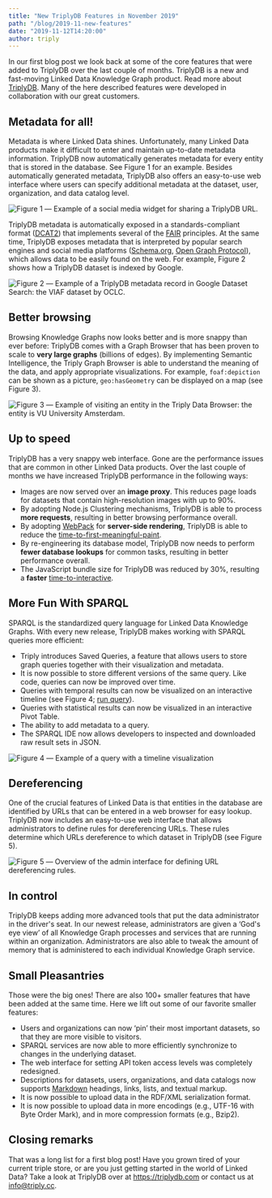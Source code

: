 ```yaml
---
title: "New TriplyDB Features in November 2019"
path: "/blog/2019-11-new-features"
date: "2019-11-12T14:20:00"
author: triply
---
```


In our first blog post we look back at some of the core features that were added to TriplyDB over the last couple of months.  TriplyDB is a new and fast-moving Linked Data Knowledge Graph product.  Read more about [TriplyDB](https://triply.cc/triplydb).  Many of the here described features were developed in collaboration with our great customers.

## Metadata for all!

Metadata is where Linked Data shines.  Unfortunately, many Linked Data products make it difficult to enter and maintain up-to-date metadata information.  TriplyDB now automatically generates metadata for every entity that is stored in the database.  See Figure 1 for an example.  Besides automatically generated metadata, TriplyDB also offers an easy-to-use web interface where users can specify additional metadata at the dataset, user, organization, and data catalog level.

![Figure 1 ― Example of a social media widget for sharing a TriplyDB URL.](social-share.png)

TriplyDB metadata is automatically exposed in a standards-compliant format ([DCAT2](https://www.w3.org/TR/vocab-dcat-2)) that implements several of the [FAIR](https://www.go-fair.org) principles.  At the same time, TriplyDB exposes metadata that is interpreted by popular search engines and social media platforms ([Schema.org](https://schema.org), [Open Graph Protocol](https://ogp.me)), which allows data to be easily found on the web.  For example, Figure 2 shows how a TriplyDB dataset is indexed by Google.

![Figure 2 ― Example of a TriplyDB metadata record in Google Dataset Search: the VIAF dataset by OCLC.](google-dataset-search.png)

## Better browsing

Browsing Knowledge Graphs now looks better and is more snappy than ever before: TriplyDB comes with a Graph Browser that has been proven to scale to **very large graphs** (billions of edges).  By implementing Semantic Intelligence, the Triply Graph Browser is able to understand the meaning of the data, and apply appropriate visualizations.  For example, `foaf:depiction` can be shown as a picture, `geo:hasGeometry` can be displayed on a map (see Figure 3).

![Figure 3 ― Example of visiting an entity in the Triply Data Browser: the entity is VU University Amsterdam.](graph-browser.png)

## Up to speed

TriplyDB has a very snappy web interface.  Gone are the performance issues that are common in other Linked Data products.  Over the last couple of months we have increased TriplyDB performance in the following ways:

  - Images are now served over an **image proxy**.  This reduces page loads for datasets that contain high-resolution images with up to 90%.
  - By adopting Node.js Clustering mechanisms, TriplyDB is able to process **more requests**, resulting in better browsing performance overall.
  - By adopting [WebPack](https://webpack.js.org/) for **server-side rendering**, TriplyDB is able to reduce the [time-to-first-meaningful-paint](https://developers.google.com/web/fundamentals/performance/user-centric-performance-metrics#first_meaningful_paint_and_hero_element_timing).
  - By re-engineering its database model, TriplyDB now needs to perform **fewer database lookups** for common tasks, resulting in better performance overall.
  - The JavaScript bundle size for TriplyDB was reduced by 30%, resulting a **faster** [time-to-interactive](https://developers.google.com/web/fundamentals/performance/user-centric-performance-metrics#time_to_interactive).

## More Fun With SPARQL

SPARQL is the standardized query language for Linked Data Knowledge Graphs.  With every new release, TriplyDB makes working with SPARQL queries more efficient:

  - Triply introduces Saved Queries, a feature that allows users to store graph queries together with their visualization and metadata.
  - It is now possible to store different versions of the same query.  Like code, queries can now be improved over time.
  - Queries with temporal results can now be visualized on an interactive timeline (see Figure 4; [run query](https://triplydb.com/DBpedia-association/-/queries/timeline-cars/)).
  - Queries with statistical results can now be visualized in an interactive Pivot Table.
  - The ability to add metadata to a query.
  - The SPARQL IDE now allows developers to inspected and downloaded raw result sets in JSON.

![Figure 4 ― Example of a query with a timeline visualization](timeline-visualization.png)

## Dereferencing

One of the crucial features of Linked Data is that entities in the database are identified by URLs that can be entered in a web browser for easy lookup.  TriplyDB now includes an easy-to-use web interface that allows administrators to define rules for dereferencing URLs.  These rules determine which URLs dereference to which dataset in TriplyDB (see Figure 5).

![Figure 5 ― Overview of the admin interface for defining URL dereferencing rules.](url-dereference-rules.png)

## In control

TriplyDB keeps adding more advanced tools that put the data administrator in the driver's seat.  In our newest release, administrators are given a ‘God's eye view’ of all Knowledge Graph processes and services that are running within an organization.  Administrators are also able to tweak the amount of memory that is administered to each individual Knowledge Graph service.

## Small Pleasantries

Those were the big ones!  There are also 100+ smaller features that have been added at the same time.  Here we lift out some of our favorite smaller features:

  - Users and organizations can now ‘pin’ their most important datasets, so that they are more visible to visitors.
  - SPARQL services are now able to more efficiently synchronize to changes in the underlying dataset.
  - The web interface for setting API token access levels was completely redesigned.
  - Descriptions for datasets, users, organizations, and data catalogs now supports [Markdown](https://github.com/adam-p/markdown-here/wiki/Markdown-Cheatsheet) headings, links, lists, and textual markup.
  - It is now possible to upload data in the RDF/XML serialization format.
  - It is now possible to upload data in more encodings (e.g., UTF-16 with Byte Order Mark), and in more compression formats (e.g., Bzip2).

## Closing remarks

That was a long list for a first blog post!  Have you grown tired of your current triple store, or are you just getting started in the world of Linked Data?  Take a look at TriplyDB over at <https://triplydb.com> or contact us at [info@triply.cc](mailto:info@triply.cc).
